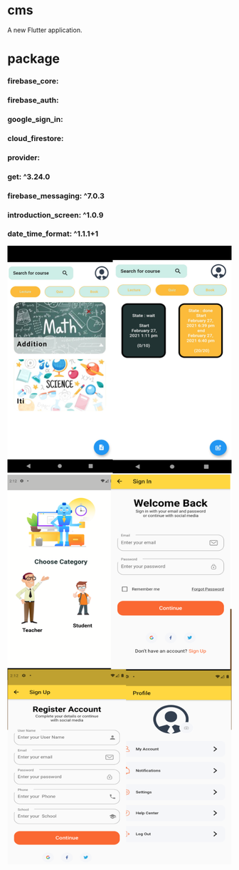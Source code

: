 # cms

A new Flutter application.
# package
 ### firebase_core:
 ### firebase_auth:
###  google_sign_in:
### cloud_firestore:
###  provider:
###  get: ^3.24.0
###  firebase_messaging: ^7.0.3
###  introduction_screen: ^1.0.9
###  date_time_format: ^1.1.1+1

![Preview](/pe.png)
![Preview](/JA.png)
